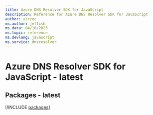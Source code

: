```yaml
---
title: Azure DNS Resolver SDK for JavaScript
description: Reference for Azure DNS Resolver SDK for JavaScript
author: xirzec
ms.author: jeffish
ms.data: 04/10/2023
ms.topic: reference
ms.devlang: javascript
ms.service: dnsresolver
---
```

# Azure DNS Resolver SDK for JavaScript - latest
## Packages - latest
[!INCLUDE [packages](dns-resolver-index.md)]
